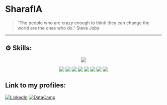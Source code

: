 # SharafIA
> “The people who are crazy enough to think they can change the world are the ones who do.”
> Steve Jobs 

---


## ⚙️ Skills:

<p align="center">
  <a href="https://skillicons.dev">
    <img src="https://skillicons.dev/icons?i=python,java,arduino" />
  </a>
</p>

<p align="center">

<!-- Core AI and Data Science -->
<img src="https://img.shields.io/badge/TensorFlow-FF6F00?style=for-the-badge&logo=tensorflow&logoColor=white" />
<img src="https://img.shields.io/badge/PyTorch-EE4C2C?style=for-the-badge&logo=pytorch&logoColor=white" />
<img src="https://img.shields.io/badge/Scikit--learn-F7931E?style=for-the-badge&logo=scikitlearn&logoColor=white" />
<img src="https://img.shields.io/badge/Pandas-150458?style=for-the-badge&logo=pandas&logoColor=white" />
<img src="https://img.shields.io/badge/Matplotlib-ffffff?style=for-the-badge&logo=matplotlib&logoColor=black" />

<!-- Agile Methodologies -->
<img src="https://img.shields.io/badge/Agile-%23FF4500.svg?style=for-the-badge&logo=agile&logoColor=white" />
<img src="https://img.shields.io/badge/Scrum-0052CC?style=for-the-badge&logo=jira&logoColor=white" />
<img src="https://img.shields.io/badge/XP-e91e63?style=for-the-badge&logo=extremeprogramming&logoColor=white" />

</p>


## Link to my profiles:

[![LinkedIn](https://img.shields.io/badge/linkedin-%230077B5.svg?style=for-the-badge&logo=linkedin&logoColor=white)](https://www.linkedin.com/in/abdullah-sharaf-2824151a5/)
[![DataCamp](https://img.shields.io/badge/DataCamp-03EF62?style=for-the-badge&logo=datacamp&logoColor=white)](https://www.datacamp.com/portfolio/sharafcomputer)


